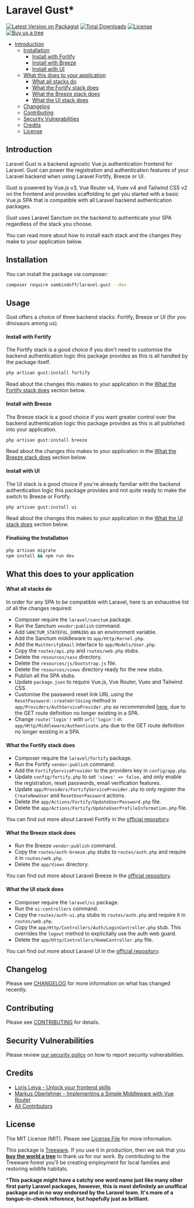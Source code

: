 # Laravel Gust*

[![Latest Version on Packagist](https://img.shields.io/packagist/v/sambindoff/laravel-gust)](https://packagist.org/packages/sambindoff/laravel-gust)
[![Total Downloads](https://img.shields.io/packagist/dt/sambindoff/laravel-gust)](https://packagist.org/packages/sambindoff/laravel-gust)
[![License](https://img.shields.io/packagist/l/sambindoff/laravel-gust)](https://packagist.org/packages/sambindoff/laravel-gust)
[![Buy us a tree](https://img.shields.io/badge/Treeware-%F0%9F%8C%B3-lightgreen)](https://plant.treeware.earth/sambindoff/laravel-gust)

- [Introduction](#introduction)
    - [Installation](#installation)
        - [Install with Fortify](#install-with-fortify)
        - [Install with Breeze](#install-with-breeze)
        - [Install with UI](#install-with-ui)
    - [What this does to your application](#what-this-does-to-your-application)
        - [What all stacks do](#what-all-stacks-do)
        - [What the Fortify stack does](#what-the-fortify-stack-does)
        - [What the Breeze stack does](#what-the-breeze-stack-does)
        - [What the UI stack does](#what-the-ui-stack-does)
    - [Changelog](#changelog)
    - [Contributing](#contributing)
    - [Security Vulnerabilities](#security-vulnerabilities)
    - [Credits](#credits)
    - [License](#license)

## Introduction

Laravel Gust is a backend agnostic Vue.js authentication frontend for Laravel. Gust can power the registration and authentication features of your Laravel backend when using Laravel Fortify, Breeze or UI.

Gust is powered by Vue.js v3, Vue Router v4, Vuex v4 and Tailwind CSS v2 on the frontend and provides scaffolding to get you started with a basic Vue.js SPA that is compatible with all Laravel backend authentication packages.

Gust uses Laravel Sanctum on the backend to authenticate your SPA regardless of the stack you choose.

You can read more about how to install each stack and the changes they make to your application below.

## Installation

You can install the package via composer:

```bash
composer require sambindoff/laravel-gust --dev
```

## Usage

Gust offers a choice of three backend stacks: Fortify, Breeze or UI (for you dinosaurs among us).

#### Install with Fortify

The Fortify stack is a good choice if you don't need to customise the backend authentication logic this package provides as this is all handled by the package itself.

``` bash
php artisan gust:install fortify
```

Read about the changes this makes to your application in the [What the Fortify stack does](#what-the-fortify-stack-does) section below.

#### Install with Breeze

The Breeze stack is a good choice if you want greater control over the backend authentication logic this package provides as this is all published into your application.

``` bash
php artisan gust:install breeze
```

Read about the changes this makes to your application in the [What the Breeze stack does](#what-the-breeze-stack-does) section below.

#### Install with UI

The UI stack is a good choice if you're already familiar with the backend authentication logic this package provides and not quite ready to make the switch to Breeze or Fortify.

``` bash
php artisan gust:install ui
```

Read about the changes this makes to your application in the [What the UI stack does](#what-the-ui-stack-does) section below.

#### Finalising the Installation

``` bash
php artisan migrate
npm install && npm run dev
```

## What this does to your application

#### What all stacks do

In order for any SPA to be compatible with Laravel, here is an exhaustive list of all the changes required:

- Composer require the `laravel/sanctum` package.
- Run the Sanctum `vendor:publish` command.
- Add `SANCTUM_STATEFUL_DOMAINS` as an environment variable.
- Add the Sanctum middleware to `app/Http/Kernel.php`.
- Add the `MustVerifyEmail` interface to `app/Models/User.php`.
- Copy the `routes/api.php` and `routes/web.php` stubs.
- Delete the `resources/sass` directory.
- Delete the `resources/js/bootstrap.js` file.
- Delete the `resources/views` directory ready for the new stubs.
- Publish all the SPA stubs.
- Update `package.json` to require Vue.js, Vue Router, Vuex and Tailwind CSS.
- Customise the password reset link URL using the `ResetPassword::createUrlUsing` method in `app/Providers/AuthServiceProvider.php` as recommended [here](https://laravel.com/docs/master/passwords#reset-link-customization), due to the GET route definition no longer existing in a SPA.
- Change `route('login')` with `url('login')` in `app/Http/Middleware/Authenticate.php` due to the GET route definition no longer existing in a SPA.

#### What the Fortify stack does
- Composer require the `laravel/fortify` package.
- Run the Fortify `vendor:publish` command.
- Add the `FortifyServiceProvider` to the providers key in `config/app.php`.
- Update `config/fortify.php` to set `'views' => false,` and only enable the registration, reset passwords, email verification features.
- Update `app/Providers/FortifyServiceProvider.php` to only register the `CreateNewUser` and `ResetUserPassword` actions.
- Delete the `app/Actions/Fortify/UpdateUserPassword.php` file.
- Delete the `app/Actions/Fortify/UpdateUserProfileInformation.php` file.

You can find out more about Laravel Fortify in the [official repository](https://github.com/laravel/fortify).

#### What the Breeze stack does
- Run the Breeze `vendor:publish` command.
- Copy the `routes/auth-breeze.php` stubs to `routes/auth.php` and require it in `routes/web.php`.
- Delete the `app/Views` directory.

You can find out more about Laravel Breeze in the [official repository](https://github.com/laravel/breeze).

#### What the UI stack does
- Composer require the `laravel/ui` package.
- Run the `ui:controllers` command.
- Copy the `routes/auth-ui.php` stubs to `routes/auth.php` and require it in `routes/web.php`.
- Copy the `app/Http/Controllers/Auth/LoginController.php` stub. This overrides the `logout` method to explicitally use the auth web guard.
- Delete the `app/Http/Controllers/HomeController.php` file.

You can find out more about Laravel UI in the [official repository](https://github.com/laravel/ui).

## Changelog

Please see [CHANGELOG](CHANGELOG.md) for more information on what has changed recently.

## Contributing

Please see [CONTRIBUTING](.github/CONTRIBUTING.md) for details.

## Security Vulnerabilities

Please review [our security policy](../../security/policy) on how to report security vulnerabilities.

## Credits

- [Loris Leiva - Unlock your frontend skills](https://lorisleiva.com/unlock-your-frontend-skills/)
- [Markus Oberlehner - Implementing a Simple Middleware with Vue Router](https://markus.oberlehner.net/blog/implementing-a-simple-middleware-with-vue-router/)
- [All Contributors](../../contributors)

## License

The MIT License (MIT). Please see [License File](LICENSE.md) for more information.

This package is [Treeware](https://treeware.earth). If you use it in production, then we ask that you [**buy the world a tree**](https://plant.treeware.earth/sambindoff/laravel-gust) to thank us for our work. By contributing to the Treeware forest you’ll be creating employment for local families and restoring wildlife habitats.

***This package might have a catchy one word name just like many other first party Laravel packages, however, this is most definitely an unoffical package and in no way endorsed by the Laravel team. It's more of a tongue-in-cheek reference, but hopefully just as brilliant.**
